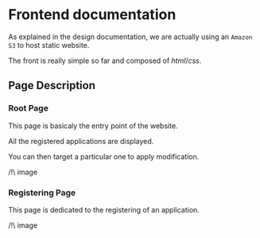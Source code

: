 # Frontend documentation

As explained in the design documentation, we are actually using an `Amazon S3` to host static website.

The front is really simple so far and composed of *html*/*css*.

## Page Description

### Root Page

This page is basicaly the entry point of the website.

All the registered applications are displayed.

You can then target a particular one to apply modification.

/!\ image

### Registering Page

This page is dedicated to the registering of an application.

/!\ image
